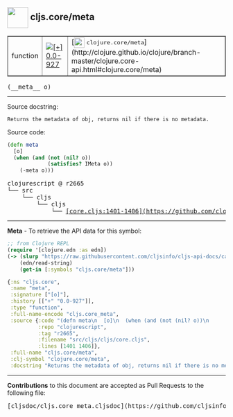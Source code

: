 ## <img width="48px" valign="middle" src="http://i.imgur.com/Hi20huC.png"> cljs.core/meta

 <table border="1">
<tr>

<td>function</td>
<td><a href="https://github.com/cljsinfo/cljs-api-docs/tree/0.0-927"><img valign="middle" alt="[+] 0.0-927" src="https://img.shields.io/badge/+-0.0--927-lightgrey.svg"></a> </td>
<td>
[<img height="24px" valign="middle" src="http://i.imgur.com/1GjPKvB.png"> <samp>clojure.core/meta</samp>](http://clojure.github.io/clojure/branch-master/clojure.core-api.html#clojure.core/meta)
</td>
</tr>
</table>

 <samp>
(__meta__ o)<br>
</samp>

---




Source docstring:

```
Returns the metadata of obj, returns nil if there is no metadata.
```

Source code:

```clj
(defn meta
  [o]
  (when (and (not (nil? o))
             (satisfies? IMeta o))
    (-meta o)))
```

 <pre>
clojurescript @ r2665
└── src
    └── cljs
        └── cljs
            └── <ins>[core.cljs:1401-1406](https://github.com/clojure/clojurescript/blob/r2665/src/cljs/cljs/core.cljs#L1401-L1406)</ins>
</pre>


---

__Meta__ - To retrieve the API data for this symbol:

```clj
;; from Clojure REPL
(require '[clojure.edn :as edn])
(-> (slurp "https://raw.githubusercontent.com/cljsinfo/cljs-api-docs/catalog/cljs-api.edn")
    (edn/read-string)
    (get-in [:symbols "cljs.core/meta"]))
```

```clj
{:ns "cljs.core",
 :name "meta",
 :signature ["[o]"],
 :history [["+" "0.0-927"]],
 :type "function",
 :full-name-encode "cljs.core_meta",
 :source {:code "(defn meta\n  [o]\n  (when (and (not (nil? o))\n             (satisfies? IMeta o))\n    (-meta o)))",
          :repo "clojurescript",
          :tag "r2665",
          :filename "src/cljs/cljs/core.cljs",
          :lines [1401 1406]},
 :full-name "cljs.core/meta",
 :clj-symbol "clojure.core/meta",
 :docstring "Returns the metadata of obj, returns nil if there is no metadata."}

```

---

__Contributions__ to this document are accepted as Pull Requests to the following file:

 <pre>
[cljsdoc/cljs.core_meta.cljsdoc](https://github.com/cljsinfo/cljs-api-docs/blob/master/cljsdoc/cljs.core_meta.cljsdoc)
</pre>

